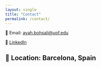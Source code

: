 ```yaml
---
layout: single
title: "Contact"
permalink: /contact/
---
```


  📧 Email: [ayah.bohsali@upf.edu](ayah.bohsali@upf.edu)  
  
  💼 [LinkedIn](https://www.linkedin.com/in/ayah-bohsali-b65aa8128)    
  
  📍 Location: Barcelona, Spain  
---
